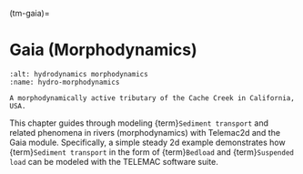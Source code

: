 (tm-gaia)=
#  Gaia (Morphodynamics)

```{figure} ../img/hydro-morphodynamics.png
:alt: hydrodynamics morphodynamics
:name: hydro-morphodynamics

A morphodynamically active tributary of the Cache Creek in California, USA.
```

This chapter guides through modeling {term}`Sediment transport` and related phenomena in rivers (morphodynamics) with Telemac2d and the Gaia module. Specifically, a simple steady 2d example demonstrates how {term}`Sediment transport` in the form of {term}`Bedload` and {term}`Suspended load` can be modeled with the TELEMAC software suite.
